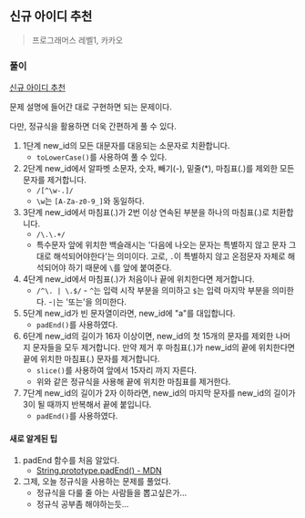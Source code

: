 ## 신규 아이디 추천

> 프로그래머스 레벨1, 카카오

### 풀이

[신규 아이디 추천](https://programmers.co.kr/learn/courses/30/lessons/72410?language=javascript)

문제 설명에 들어간 대로 구현하면 되는 문제이다.

다만, 정규식을 활용하면 더욱 간편하게 풀 수 있다.

1. 1단계 new_id의 모든 대문자를 대응되는 소문자로 치환합니다.
   - `toLowerCase()`를 사용하여 풀 수 있다.
2. 2단계 new_id에서 알파벳 소문자, 숫자, 빼기(-), 밑줄(\*), 마침표(.)를 제외한 모든 문자를 제거합니다.
   - `/[^\w-.]/`
   - `\w`는 `[A-Za-z0-9_]`와 동일하다.
3. 3단계 new_id에서 마침표(.)가 2번 이상 연속된 부분을 하나의 마침표(.)로 치환합니다.
   - `/\.\.+/`
   - 특수문자 앞에 위치한 백슬래시는 '다음에 나오는 문자는 특별하지 않고 문자 그대로 해석되어야한다'는 의미이다. 고로, `.`이 특별하지 않고 온점문자 자체로 해석되어야 하기 때문에 `\`를 앞에 붙여준다.
4. 4단계 new_id에서 마침표(.)가 처음이나 끝에 위치한다면 제거합니다.
   - `/^\. | \.$/` - `^`는 입력 시작 부분을 의미하고 `$`는 입력 마지막 부분을 의미한다. -`|`는 '또는'을 의미한다.
5. 5단계 new_id가 빈 문자열이라면, new_id에 "a"를 대입합니다.
   - `padEnd()`를 사용하였다.
6. 6단계 new_id의 길이가 16자 이상이면, new_id의 첫 15개의 문자를 제외한 나머지 문자들을 모두 제거합니다. 만약 제거 후 마침표(.)가 new_id의 끝에 위치한다면 끝에 위치한 마침표(.) 문자를 제거합니다.
   - `slice()`를 사용하여 앞에서 15자리 까지 자른다.
   - 위와 같은 정규식을 사용해 끝에 위치한 마침표를 제거한다.
7. 7단계 new_id의 길이가 2자 이하라면, new_id의 마지막 문자를 new_id의 길이가 3이 될 때까지 반복해서 끝에 붙입니다.
   - `padEnd()`를 사용하였다.

#### 새로 알게된 팁

1. padEnd 함수를 처음 알았다.
   - [String.prototype.padEnd() - MDN](https://developer.mozilla.org/ko/docs/Web/JavaScript/Reference/Global_Objects/String/padEnd)
2. 그제, 오늘 정규식을 사용하는 문제를 풀었다.
   - 정규식을 다룰 줄 아는 사람들을 뽑고싶은가...
   - 정규식 공부좀 해야하는듯...
